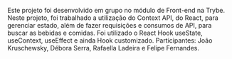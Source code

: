 Este projeto foi desenvolvido em grupo no módulo de Front-end na Trybe. Neste projeto, foi trabalhado a utilização do Context API, do React, para gerenciar estado, além de fazer requisições e consumos de API, para buscar as bebidas e comidas. Foi utilizado o React Hook useState, useContext, useEffect e ainda Hook customizado. Participantes: João Kruschewsky, Débora Serra, Rafaella Ladeira e Felipe Fernandes.